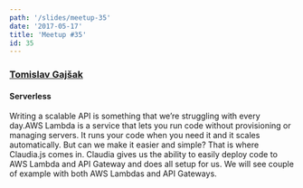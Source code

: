 ```yaml
---
path: '/slides/meetup-35'
date: '2017-05-17'
title: 'Meetup #35'
id: 35
---
```


### [Tomislav Gajšak](https://twitter.com/gajo4256)
#### Serverless

Writing a scalable API is something that we’re struggling with every day.AWS Lambda is a service that lets you run code without provisioning or managing servers. It runs your code when you need it and it scales automatically. But can we make it easier and simple? That is where Claudia.js comes in. Claudia gives us the ability to easily deploy code to AWS Lambda and API Gateway and does all setup for us. We will see couple of example with both AWS Lambdas and API Gateways.